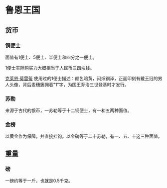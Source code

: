 # 鲁恩王国

## 货币

### 铜便士

面值有1便士、5便士、半便士和四分之一便士。

1便士实际购买力大概相当于人民币三四块钱。

 [克莱恩·莫雷蒂](../人物/克莱恩·莫雷蒂.md) 使用过的1便士描述：颜色暗黄，闪烁铜泽，正面印刻有戴王冠的男人头像，背后麦穗簇拥着"1"字，为国王乔治三世登基时才发行。

### 苏勒

来源于古代的银币，一苏勒等于十二铜便士，有一和五两种面值。

### 金榜

以黄金作为保障，并直接挂钩。以金磅等于二十苏勒，有一、五、十这三种面值。 
 
## 重量

### 磅

一磅约等于一斤，也就是0.5千克。